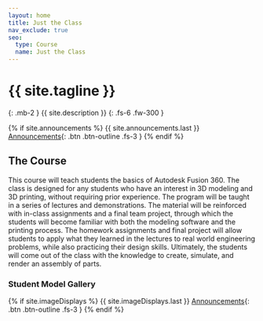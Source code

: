 ```yaml
---
layout: home
title: Just the Class
nav_exclude: true
seo:
  type: Course
  name: Just the Class
---
```


# {{ site.tagline }}
{: .mb-2 }
{{ site.description }}
{: .fs-6 .fw-300 }

{% if site.announcements %}
{{ site.announcements.last }}
[Announcements](announcements.md){: .btn .btn-outline .fs-3 }
{% endif %}

## The Course

This course will teach students the basics of Autodesk Fusion 360. The class is designed for any students who have an interest in 3D modeling and 3D printing, without requiring prior experience. The program will be taught in a series of lectures and demonstrations. The material will be reinforced with in-class assignments and a final team project, through which the students will become familiar with both the modeling software and the printing process. The homework assignments and final project will allow students to apply what they learned in the lectures to real world engineering problems, while also practicing their design skills. Ultimately, the students will come out of the class with the knowledge to create, simulate, and render an assembly of parts.

### Student Model Gallery
{% if site.imageDisplays %}
{{ site.imageDisplays.last }}
[Announcements](imageDisplays.md){: .btn .btn-outline .fs-3 }
{% endif %}
